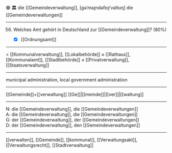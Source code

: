 🟢 🏛️ die [[Gemeindeverwaltung]], [ɡəˈmaɪ̯ndəfɛɐ̯ˈvaltʊŋ]
die [[Gemeindeverwaltungen]]

---
56. Welches Amt gehört in Deutschland zur [[Gemeindeverwaltung]]? (80%)
	- [x] [[Ordnungsamt]]


---
= [[Kommunalverwaltung]], [[Lokalbehörde]]
≈ [[Rathaus]], [[Kommunalamt]], [[Stadtbehörde]]
≠ [[Privatverwaltung]], [[Staatsverwaltung]]

---
municipal administration, local government administration

---
[[Gemeinde]]+[[verwaltung]]
[[Ge]]|[[meinde]]|[[ver]]|[[waltung]]

---
N: die [[Gemeindeverwaltung]], die [[Gemeindeverwaltungen]]  
A: die [[Gemeindeverwaltung]], die [[Gemeindeverwaltungen]]  
G: der [[Gemeindeverwaltung]], der [[Gemeindeverwaltungen]]  
D: der [[Gemeindeverwaltung]], den [[Gemeindeverwaltungen]]  

---
[[verwalten]], [[Gemeinde]], [[kommunal]], [[Verwaltungsakt]], [[Verwaltungsrecht]], [[Stadtverwaltung]]